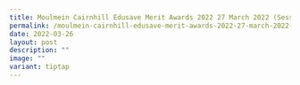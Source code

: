 ```yaml
---
title: Moulmein Cairnhill Edusave Merit Awards 2022 27 March 2022 (Session 1)
permalink: /moulmein-cairnhill-edusave-merit-awards-2022-27-march-2022-session-1/
date: 2022-03-26
layout: post
description: ""
image: ""
variant: tiptap
---
```


